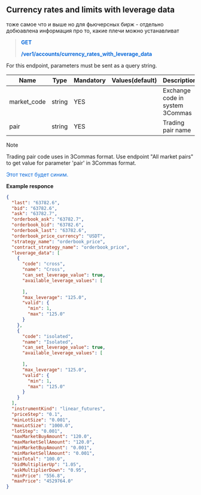 ## Currency rates and limits with leverage data

тоже самое что и выше но для фьючерсных бирж - отдельно добюавлена информация про то, какие плечи можно устанавливат

> <span style="color:#0969DA">**GET**</span>
>
> <span style="color:#0969DA">**/ver1/accounts/currency_rates_with_leverage_data**</span>
>

 For this endpoint, parameters must be sent as a query string.


| Name | Type |	Mandatory |	Values(default)	| Description|
|------|------|-----------|-----------------|------------|
| market_code | string	| YES |	| Exchange code in system 3Commas|
| pair | string	| YES |	| Trading pair name |

> [!NOTE]
> Trading pair code uses in 3Commas format. Use endpoint "All market pairs" to get value for parameter 'pair' in 3Commas format.




<span style="color:#0969DA">Этот текст будет синим.</span>


**Example responce**

```JSON
{
  "last": "63782.6",
  "bid": "63782.6",
  "ask": "63782.7",
  "orderbook_ask": "63782.7",
  "orderbook_bid": "63782.6",
  "orderbook_last": "63782.6",
  "orderbook_price_currency": "USDT",
  "strategy_name": "orderbook_price",
  "contract_strategy_name": "orderbook_price",
  "leverage_data": [
    {
      "code": "cross",
      "name": "Cross",
      "can_set_leverage_value": true,
      "available_leverage_values": [
        
      ],
      "max_leverage": "125.0",
      "valid": {
        "min": 1,
        "max": "125.0"
      }
    },
    {
      "code": "isolated",
      "name": "Isolated",
      "can_set_leverage_value": true,
      "available_leverage_values": [
        
      ],
      "max_leverage": "125.0",
      "valid": {
        "min": 1,
        "max": "125.0"
      }
    }
  ],
  "instrumentKind": "linear_futures",
  "priceStep": "0.1",
  "minLotSize": "0.001",
  "maxLotSize": "1000.0",
  "lotStep": "0.001",
  "maxMarketBuyAmount": "120.0",
  "maxMarketSellAmount": "120.0",
  "minMarketBuyAmount": "0.001",
  "minMarketSellAmount": "0.001",
  "minTotal": "100.0",
  "bidMultiplierUp": "1.05",
  "askMultiplierDown": "0.95",
  "minPrice": "556.8",
  "maxPrice": "4529764.0"
}
```
